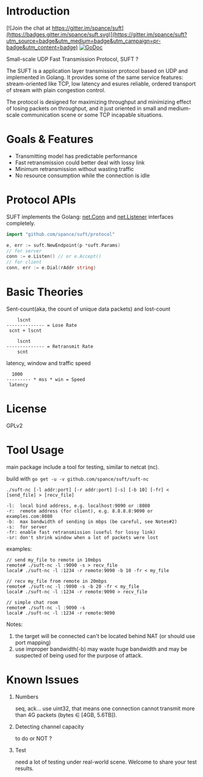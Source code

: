 # Introduction

[![Join the chat at https://gitter.im/spance/suft](https://badges.gitter.im/spance/suft.svg)](https://gitter.im/spance/suft?utm_source=badge&utm_medium=badge&utm_campaign=pr-badge&utm_content=badge)
[![GoDoc](https://godoc.org/github.com/spance/suft/protocol?status.svg)](https://godoc.org/github.com/spance/suft/protocol)

Small-scale UDP Fast Transmission Protocol, SUFT ?

The SUFT is a application layer transmission protocol based on UDP and implemented in Golang. It provides some of the same service features: stream-oriented like TCP, low latency and esures reliable, ordered transport of stream with plain congestion control.

The protocol is designed for maximizing throughput and minimizing effect of losing packets on throughput, and it just oriented in small and medium-scale communication scene or some TCP incapable situations.

# Goals & Features

- Transmitting model has predictable performance
- Fast retransmission could better deal with lossy link
- Minimum retransmission without wasting traffic
- No resource consumption while the connection is idle

# Protocol APIs

SUFT implements the Golang: [net.Conn](https://golang.org/pkg/net/#Conn) and [net.Listener](https://golang.org/pkg/net/#Listener) interfaces completely.

```go
import "github.com/spance/suft/protocol"

e, err := suft.NewEndpoint(p *suft.Params)
// for server
conn := e.Listen() // or e.Accept()
// for client
conn, err := e.Dial(rAddr string)
```

# Basic Theories

Sent-count(aka, the count of unique data packets) and lost-count

```
    lscnt
-------------- = Lose Rate
 scnt + lscnt

    lscnt
-------------- = Retransmit Rate
    scnt
```

latency, window and traffic speed

```
  1000
--------- * mss * win = Speed
 latency
```

# License

GPLv2

# Tool Usage

main package include a tool for testing, similar to netcat (nc).

build with `go get -u -v github.com/spance/suft/suft-nc`

```
./suft-nc [-l addr:port] [-r addr:port] [-s] [-b 10] [-fr] < [send_file] > [recv_file]

-l:  local bind address, e.g. localhost:9090 or :8080
-r:  remote address (for client), e.g. 8.8.8.8:9090 or examples.com:8080
-b:  max bandwidth of sending in mbps (be careful, see Notes#2)
-s:  for server
-fr: enable fast retransmission (useful for lossy link)
-sr: don't shrink window when a lot of packets were lost
```

examples:

```
// send my_file to remote in 10mbps
remote# ./suft-nc -l :9090 -s > recv_file
local# ./suft-nc -l :1234 -r remote:9090 -b 10 -fr < my_file
```

```
// recv my_file from remote in 20mbps
remote# ./suft-nc -l :9090 -s -b 20 -fr < my_file
local# ./suft-nc -l :1234 -r remote:9090 > recv_file
```

```
// simple chat room
remote# ./suft-nc -l :9090 -s
local# ./suft-nc -l :1234 -r remote:9090
```

Notes:

1. the target will be connected can't be located behind NAT (or should use port mapping)
2. use improper bandwidth(-b) may waste huge bandwidth and may be suspected of being used for the purpose of attack.

# Known Issues

1. Numbers

   seq, ack... use uint32, that means one connection cannot transmit more than 4G packets (bytes ∈ [4GB, 5.6TB]).

2. Detecting channel capacity

   to do or NOT ?

3. Test

   need a lot of testing under real-world scene. Welcome to share your test results.
